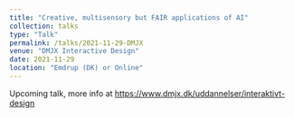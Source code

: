 ```yaml
---
title: "Creative, multisensory but FAIR applications of AI"
collection: talks
type: "Talk"
permalink: /talks/2021-11-29-DMJX
venue: "DMJX Interactive Design"
date: 2021-11-29
location: "Emdrup (DK) or Online"
---
```


Upcoming talk, more info at https://www.dmjx.dk/uddannelser/interaktivt-design

